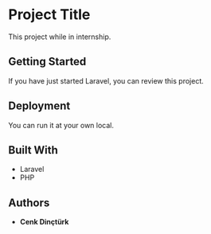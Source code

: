 # Project Title

This project while in internship.

## Getting Started

If you have just started Laravel, you can review this project.

## Deployment

You can run it at your own local.

## Built With

* Laravel
* PHP

## Authors

* **Cenk Dinçtürk**

